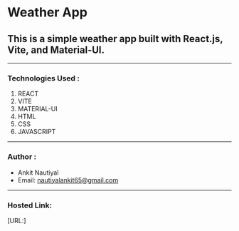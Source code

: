 # Weather App

## This is a simple weather app built with React.js, Vite, and Material-UI.
---
### Technologies Used :
1. REACT
2. VITE
3. MATERIAL-UI
4. HTML
5. CSS
6. JAVASCRIPT
---
### Author :
- Ankit Nautiyal
- Email: nautiyalankit65@gmail.com
---
### Hosted Link:
[URL:]
